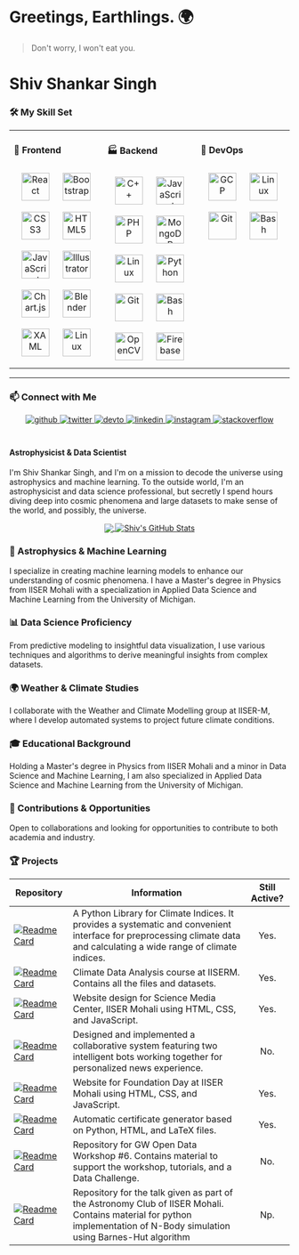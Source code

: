 <!--- 👋 Hi, I’m Shiv Shankar Singh, a dedicated astrophysicist and data science professional bridging the fascinating realms of astrophysics and artificial intelligence.

🌌 **Astrophysics & Machine Learning**: I focus on creating machine learning models to enhance our understanding of cosmic phenomena. My Master's thesis under Prof. Jasjeet Singh Bagla, titled 'Simulation studies of black holes originating in globular clusters,' demonstrates my expertise in this interdisciplinary field.

📊 **Data Science Proficiency**: My extensive experience includes handling large datasets, insightful data visualization, predictive modelling, and implementing machine learning projects such as image classification with both Principal Component Analysis and Convolutional Neural Networks.

🌍 **Weather & Climate Studies**: Collaborating with the Weather and Climate Modelling group at IISER-M, I work with large historical datasets to study weather patterns and project future climate conditions. I'm currently developing an automated system to calculate climate indices using temperature and precipitation data.

🎓 **Educational Background**: Holding a Master's degree in Physics from IISER Mohali and a minor in Data Science and Machine Learning, I also have a specialization in Applied Data Science and Machine Learning from the University of Michigan. I am further exploring Deep Learning and its potential societal applications.

🚀 **Contributions & Opportunities**: With my unique skill set, I am open to opportunities for valuable contributions to academia and industry. I am enthusiastic about fostering new discoveries and advancements in the fields of astrophysics and data science.

📫 **Connect with me**:
- [LinkedIn](https://www.linkedin.com/in/shiv-shankar-singh-7889531b0/)
- [Twitter](https://www.twitter.com/sleeping_shiv)

--->

<!---
shiv3679/shiv3679 is a ✨ special ✨ repository because its `README.md` (this file) appears on your GitHub profile.
You can click the Preview link to take a look at your changes.
--->

# Greetings, Earthlings. 🌍
> Don't worry, I won't eat you.

# Shiv Shankar Singh

### 🛠 My Skill Set  

<table>
  <tr>
    <td valign="top" width="33%">
      
#### 🎨 Frontend  
<div align="center">  
<!-- Your Frontend Skills here -->
<a href="https://reactjs.org/" target="_blank"><img style="margin: 10px" src="https://profilinator.rishav.dev/skills-assets/react-original-wordmark.svg" alt="React" height="50" /></a>  
<a href="https://getbootstrap.com/docs/3.4/javascript/" target="_blank"><img style="margin: 10px" src="https://profilinator.rishav.dev/skills-assets/bootstrap-plain.svg" alt="Bootstrap" height="50" /></a>  
<a href="https://www.w3schools.com/css/" target="_blank"><img style="margin: 10px" src="https://profilinator.rishav.dev/skills-assets/css3-original-wordmark.svg" alt="CSS3" height="50" /></a>  
<a href="https://en.wikipedia.org/wiki/HTML5" target="_blank"><img style="margin: 10px" src="https://profilinator.rishav.dev/skills-assets/html5-original-wordmark.svg" alt="HTML5" height="50" /></a>  
<a href="https://www.javascript.com/" target="_blank"><img style="margin: 10px" src="https://profilinator.rishav.dev/skills-assets/javascript-original.svg" alt="JavaScript" height="50" /></a>  
<a href="https://www.adobe.com/in/products/illustrator.html" target="_blank"><img style="margin: 10px" src="https://profilinator.rishav.dev/skills-assets/adobe_illustrator-icon.svg" alt="Illustrator" height="50" /></a>  
<a href="https://www.chartjs.org/" target="_blank"><img style="margin: 10px" src="https://profilinator.rishav.dev/skills-assets/logo-title.svg" alt="Chart.js" height="50" /></a>  
<a href="https://www.blender.org/" target="_blank"><img style="margin: 10px" src="https://profilinator.rishav.dev/skills-assets/blender_community_badge_white.svg" alt="Blender" height="50" /></a>  
<a href="https://docs.microsoft.com/en-us/dotnet/desktop/wpf/xaml/" target="_blank"><img style="margin: 10px" src="https://profilinator.rishav.dev/skills-assets/xaml.png" alt="XAML" height="50" /></a>  
<a href="https://www.linux.org/" target="_blank"><img style="margin: 10px" src="https://profilinator.rishav.dev/skills-assets/linux-original.svg" alt="Linux" height="50" /></a>  

</div>
</td>
<td valign="top" width="33%">
      
#### 🏭 Backend  
<div align="center">  
<!-- Your Backend Skills here -->
<a href="https://www.cplusplus.com/" target="_blank"><img style="margin: 10px" src="https://profilinator.rishav.dev/skills-assets/cplusplus-original.svg" alt="C++" height="50" /></a>  
<a href="https://www.javascript.com/" target="_blank"><img style="margin: 10px" src="https://profilinator.rishav.dev/skills-assets/javascript-original.svg" alt="JavaScript" height="50" /></a>  
<a href="https://www.php.net/" target="_blank"><img style="margin: 10px" src="https://profilinator.rishav.dev/skills-assets/php-original.svg" alt="PHP" height="50" /></a>  
<a href="https://www.mongodb.com/" target="_blank"><img style="margin: 10px" src="https://profilinator.rishav.dev/skills-assets/mongodb-original-wordmark.svg" alt="MongoDB" height="50" /></a>  
<a href="https://www.linux.org/" target="_blank"><img style="margin: 10px" src="https://profilinator.rishav.dev/skills-assets/linux-original.svg" alt="Linux" height="50" /></a>  
<a href="https://www.python.org/" target="_blank"><img style="margin: 10px" src="https://profilinator.rishav.dev/skills-assets/python-original.svg" alt="Python" height="50" /></a>  
<a href="https://github.com/" target="_blank"><img style="margin: 10px" src="https://profilinator.rishav.dev/skills-assets/git-scm-icon.svg" alt="Git" height="50" /></a>  
<a href="https://www.gnu.org/software/bash/" target="_blank"><img style="margin: 10px" src="https://profilinator.rishav.dev/skills-assets/gnu_bash-icon.svg" alt="Bash" height="50" /></a>  
<a href="https://opencv.org/" target="_blank"><img style="margin: 10px" src="https://profilinator.rishav.dev/skills-assets/opencv-icon.svg" alt="OpenCV" height="50" /></a>  
<a href="https://firebase.google.com/" target="_blank"><img style="margin: 10px" src="https://profilinator.rishav.dev/skills-assets/firebase.png" alt="Firebase" height="50" /></a>  
</div>
</td>
<td valign="top" width="33%">
      
#### 🚀 DevOps  
<div align="center">  
<!-- Your DevOps Skills here -->
 <a href="https://cloud.google.com/" target="_blank"><img style="margin: 10px" src="https://profilinator.rishav.dev/skills-assets/google_cloud-icon.svg" alt="GCP" height="50" /></a>  
<a href="https://www.linux.org/" target="_blank"><img style="margin: 10px" src="https://profilinator.rishav.dev/skills-assets/linux-original.svg" alt="Linux" height="50" /></a>  
<a href="https://github.com/" target="_blank"><img style="margin: 10px" src="https://profilinator.rishav.dev/skills-assets/git-scm-icon.svg" alt="Git" height="50" /></a>  
<a href="https://www.gnu.org/software/bash/" target="_blank"><img style="margin: 10px" src="https://profilinator.rishav.dev/skills-assets/gnu_bash-icon.svg" alt="Bash" height="50" /></a>  
</div>
</td>
  </tr>
</table>

---


### 📫 Connect with Me
<div align="center">
<a href="https://github.com/shiv3679" target="_blank">
<img src=https://img.shields.io/badge/github-%2324292e.svg?&style=for-the-badge&logo=github&logoColor=white alt=github style="margin-bottom: 5px;" />
</a>
<a href="https://twitter.com/sleepin_shiv" target="_blank">
<img src=https://img.shields.io/badge/twitter-%2300acee.svg?&style=for-the-badge&logo=twitter&logoColor=white alt=twitter style="margin-bottom: 5px;" />
</a>
<a href="https://dev.to/https://dev.to/shiv3679" target="_blank">
<img src=https://img.shields.io/badge/dev.to-%2308090A.svg?&style=for-the-badge&logo=dev.to&logoColor=white alt=devto style="margin-bottom: 5px;" />
</a>
<a href="https://www.linkedin.com/in/shiv-shankar-singh-7889531b0/" target="_blank">
<img src=https://img.shields.io/badge/linkedin-%231E77B5.svg?&style=for-the-badge&logo=linkedin&logoColor=white alt=linkedin style="margin-bottom: 5px;" />
</a>
<a href="https://instagram.com/shiv_2.1" target="_blank">
<img src=https://img.shields.io/badge/instagram-%23000000.svg?&style=for-the-badge&logo=instagram&logoColor=white alt=instagram style="margin-bottom: 5px;" />
</a>
<a href="https://stackoverflow.com/users/https://stackoverflow.com/users/22354747/shiv-shankar-singh" target="_blank">
<img src=https://img.shields.io/badge/stackoverflow-%23F28032.svg?&style=for-the-badge&logo=stackoverflow&logoColor=white alt=stackoverflow style="margin-bottom: 5px;" />
</a>  
</div>  
  

<br/>  


#### Astrophysicist & Data Scientist
I'm Shiv Shankar Singh, and I'm on a mission to decode the universe using astrophysics and machine learning. To the outside world, I'm an astrophysicist and data science professional, but secretly I spend hours diving deep into cosmic phenomena and large datasets to make sense of the world, and possibly, the universe.

<p align="center">
  <a href="https://github.com/shiv3679">
    <img align="center" src="https://github-readme-stats.vercel.app/api/top-langs/?username=shiv3679&hide=jupyter+notebook,tex&langs_count=15&theme=onedark&layout=compact" />
  </a>
  <a href="https://github.com/shiv3679">
    <img align="center" src="https://github-readme-stats.vercel.app/api?username=shiv3679&show_icons=true&line_height=27&count_private=true&theme=onedark&include_all_commits=true" alt="Shiv's GitHub Stats" />
  </a>
</p>

### 🌌 Astrophysics & Machine Learning
I specialize in creating machine learning models to enhance our understanding of cosmic phenomena. I have a Master's degree in Physics from IISER Mohali with a specialization in Applied Data Science and Machine Learning from the University of Michigan.

### 📊 Data Science Proficiency
From predictive modeling to insightful data visualization, I use various techniques and algorithms to derive meaningful insights from complex datasets.

### 🌍 Weather & Climate Studies
I collaborate with the Weather and Climate Modelling group at IISER-M, where I develop automated systems to project future climate conditions.

### 🎓 Educational Background
Holding a Master's degree in Physics from IISER Mohali and a minor in Data Science and Machine Learning, I am also specialized in Applied Data Science and Machine Learning from the University of Michigan.

### 🚀 Contributions & Opportunities
Open to collaborations and looking for opportunities to contribute to both academia and industry.


### 🏆  Projects

| Repository                                                                                               | Information                                                                                                                                                                                                                                    | Still Active? |
|----------------------------------------------------------------------------------------------------------|--------------------------------------------------------------------------------------------------------------------------------------------------------------------------------------------------------------------------------------------------|:-------------:|
| [![Readme Card](https://github-readme-stats.vercel.app/api/pin/?username=shiv3679&repo=climate-indices&theme=dark)](https://github.com/shiv3679/climate-indices)  | A Python Library for Climate Indices. It provides a systematic and convenient interface for preprocessing climate data and calculating a wide range of climate indices.                                                                          |     Yes.      |
| [![Readme Card](https://github-readme-stats.vercel.app/api/pin/?username=shiv3679&repo=EES405&theme=dark)](https://github.com/shiv3679/EES405)                                    | Climate Data Analysis course at IISERM. Contains all the files and datasets.                                                                                                                                                                    |     Yes.      |
| [![Readme Card](https://github-readme-stats.vercel.app/api/pin/?username=shiv3679&repo=smc-web&theme=dark)](https://github.com/shiv3679/smc-web)                                  | Website design for Science Media Center, IISER Mohali using HTML, CSS, and JavaScript.                                                                                                                                                          |      Yes.      |
| [![Readme Card](https://github-readme-stats.vercel.app/api/pin/?username=shiv3679&repo=NewsRecommender&theme=dark)](https://github.com/shiv3679/NewsRecommender)                  | Designed and implemented a collaborative system featuring two intelligent bots working together for personalized news experience.                                                                                                                |     No.      |
| [![Readme Card](https://github-readme-stats.vercel.app/api/pin/?username=shiv3679&repo=foundation-day-iiserm&theme=dark)](https://github.com/shiv3679/foundation-day-iiserm)      | Website for Foundation Day at IISER Mohali using HTML, CSS, and JavaScript.                                                                                                                                                                     |      Yes.      |
| [![Readme Card](https://github-readme-stats.vercel.app/api/pin/?username=shiv3679&repo=auto-cert&theme=dark)](https://github.com/shiv3679/auto-cert)                              | Automatic certificate generator based on Python, HTML, and LaTeX files.                                                                                                                                                                         |     Yes.      |
| [![Readme Card](https://github-readme-stats.vercel.app/api/pin/?username=shiv3679&repo=gw-odw-2023&theme=dark)](https://github.com/shiv3679/gw-odw-2023)                          | Repository for GW Open Data Workshop #6. Contains material to support the workshop, tutorials, and a Data Challenge.                                                                                                                           |     No.      |
| [![Readme Card](https://github-readme-stats.vercel.app/api/pin/?username=shiv3679&repo=astronomy-talk-o-5&theme=dark)](https://github.com/shiv3679/astronomy-talk-o-5)            | Repository for the talk given as part of the Astronomy Club of IISER Mohali. Contains material for python implementation of N-Body simulation using Barnes-Hut algorithm                                                                           |     Np.      |








